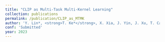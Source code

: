```yaml
---
title: "CLIP as Multi-Task Multi-Kernel Learning"
collection: publications
permalink: /publication/CLIP_as_MTMK
author: 'Y. Lin*, <strong>T. Ke*</strong>, X. Xia, J. Yin, J. Xu, T. Cai, J. Lu'
conf: 'Submitted'
year: 2023
---
```

